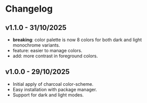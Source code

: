 # Changelog

## v1.1.0 - 31/10/2025
- **breaking**: color palette is now 8 colors for both dark and light monochrome variants.
- feature: easier to manage colors.
- add: more contrast in foreground colors.

## v1.0.0 - 29/10/2025
- Initial apply of charcoal color-scheme.
- Easy installation with package manager.
- Support for dark and light modes.
